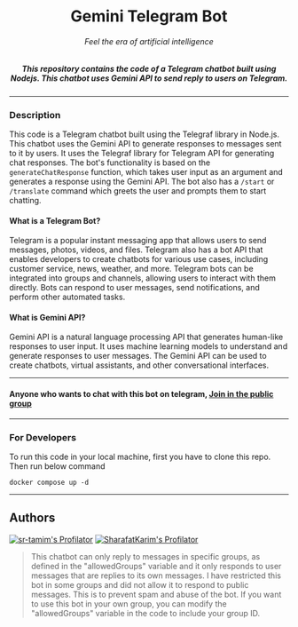<h1 align="center">Gemini Telegram Bot</h1>
<h6 align="center">Feel the era of artificial intelligence</h6>

<h5 align="center">This repository contains the code of a Telegram chatbot built using Nodejs. This chatbot uses Gemini API to send reply to users on Telegram.</h5>

---

### Description

This code is a Telegram chatbot built using the Telegraf library in Node.js. This chatbot uses the Gemini API to generate responses to messages sent to it by users. It uses the Telegraf library for Telegram API for generating chat responses. The bot's functionality is based on the `generateChatResponse` function, which takes user input as an argument and generates a response using the Gemini API. The bot also has a `/start` or `/translate` command which greets the user and prompts them to start chatting.

#### What is a Telegram Bot?

Telegram is a popular instant messaging app that allows users to send messages, photos, videos, and files. Telegram also has a bot API that enables developers to create chatbots for various use cases, including customer service, news, weather, and more. Telegram bots can be integrated into groups and channels, allowing users to interact with them directly. Bots can respond to user messages, send notifications, and perform other automated tasks.

#### What is Gemini API?

Gemini API is a natural language processing API that generates human-like responses to user input. It uses machine learning models to understand and generate responses to user messages. The Gemini API can be used to create chatbots, virtual assistants, and other conversational interfaces.

---

#### Anyone who wants to chat with this bot on telegram, [Join in the public group](https://t.me/ai_bot_bd_public)

---

### For Developers

To run this code in your local machine, first you have to clone this repo. Then run below command

```shell
docker compose up -d
```

---

## Authors

[![sr-tamim's Profilator](https://profilator.deno.dev/sr-tamim?v=1.0.0.alpha.4)](https://github.com/sr-tamim)
[![SharafatKarim's Profilator](https://profilator.deno.dev/SharafatKarim?v=1.0.0.alpha.4)](https://github.com/SharafatKarim)

> This chatbot can only reply to messages in specific groups, as defined in the "allowedGroups" variable and it only responds to user messages that are replies to its own messages. I have restricted this bot in some groups and did not allow it to respond to public messages. This is to prevent spam and abuse of the bot. If you want to use this bot in your own group, you can modify the "allowedGroups" variable in the code to include your group ID.

